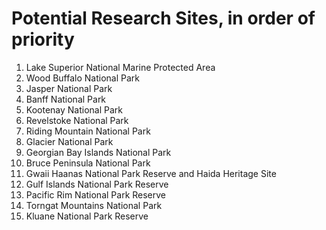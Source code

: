 # Potential Research Sites, in order of priority

1. Lake Superior National Marine Protected Area
2. Wood Buffalo National Park
3. Jasper National Park
4. Banff National Park
5. Kootenay National Park
6. Revelstoke National Park
7. Riding Mountain National Park
8. Glacier National Park
9. Georgian Bay Islands National Park
10. Bruce Peninsula National Park
11. Gwaii Haanas National Park Reserve and Haida Heritage Site
12. Gulf Islands National Park Reserve
13. Pacific Rim National Park Reserve
14. Torngat Mountains National Park
15. Kluane National Park Reserve
